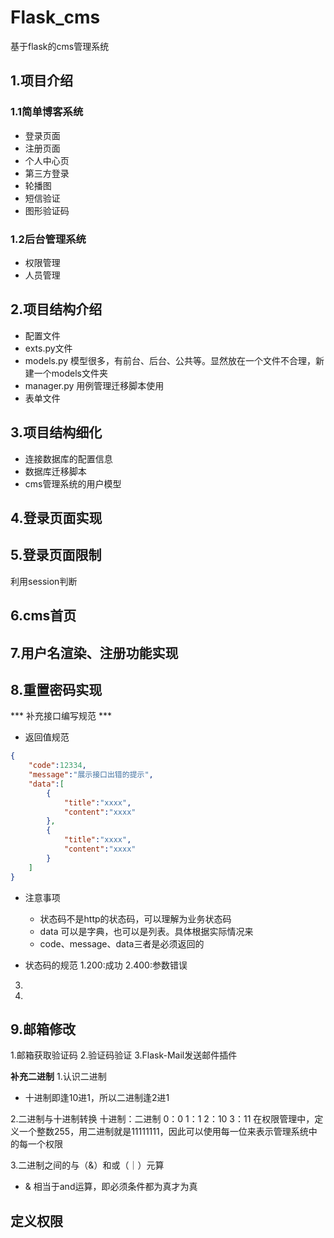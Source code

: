 # Flask_cms
基于flask的cms管理系统

## 1.项目介绍
### 1.1简单博客系统
- 登录页面
- 注册页面
- 个人中心页
- 第三方登录
- 轮播图
- 短信验证
- 图形验证码

### 1.2后台管理系统
- 权限管理
- 人员管理

## 2.项目结构介绍
- 配置文件
- exts.py文件
- models.py
模型很多，有前台、后台、公共等。显然放在一个文件不合理，新建一个models文件夹
- manager.py
用例管理迁移脚本使用
- 表单文件

## 3.项目结构细化
- 连接数据库的配置信息
- 数据库迁移脚本
- cms管理系统的用户模型


## 4.登录页面实现

## 5.登录页面限制
利用session判断

## 6.cms首页

## 7.用户名渲染、注册功能实现

## 8.重置密码实现

*** 补充接口编写规范 ***
- 返回值规范
```json
{
    "code":12334,
    "message":"展示接口出错的提示",
    "data":[
        {
            "title":"xxxx",
            "content":"xxxx"
        },
        {
            "title":"xxxx",
            "content":"xxxx"
        }
    ]
}
```
- 注意事项
    - 状态码不是http的状态码，可以理解为业务状态码
    - data 可以是字典，也可以是列表。具体根据实际情况来
    - code、message、data三者是必须返回的
    
- 状态码的规范
1.200:成功
2.400:参数错误
3.
4.

## 9.邮箱修改
1.邮箱获取验证码
2.验证码验证
3.Flask-Mail发送邮件插件


**补充二进制**
1.认识二进制
- 十进制即逢10进1，所以二进制逢2进1

2.二进制与十进制转换
十进制：二进制
0：0
1：1
2：10
3：11
在权限管理中，定义一个整数255，用二进制就是11111111，因此可以使用每一位来表示管理系统中的每一个权限

3.二进制之间的与（&）和或（｜）元算
- & 相当于and运算，即必须条件都为真才为真



## 定义权限

























